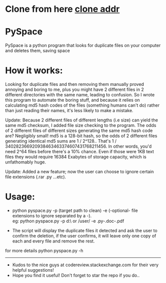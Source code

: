 # Clone from here [clone addr](https://github.com/MonroCoury/Duplicate-file-remover.git)

# PySpace
PySpace is a python program that looks for duplicate files on your computer and deletes them, saving space

# How it works:

Looking for duplicate files and then removing them manually proved annoying and boring to me, plus you might have 2 different files in 2 different directories with the same name, leading to confusion. So I wrote this program to automate the boring stuff, and because it relies on calculating md5 hash codes of the files (something humans can't do) rather than just reading their names, it's less likely to make a mistake.

Update: Because 2 different files of different lengths (i.e size) can yield the same md5 checksum, I added file size checking to the program. The odds of 2 different files of different sizes generating the same md5 hash code are? Negligibly small! md5 is a 128-bit hash, so the odds of 2 different files generating identical md5 sums are 1 / 2^128.. That's 1 / 340282366920938463463374607431768211456. In other words, you'd need 2^64 files before there's a 10% chance. Even if those were 1KB text files they would require 16384 Exabytes of storage capacity, which is unfathomably huge.

Update: Added a new feature; now the user can choose to ignore certain file extensions (.rar .py ...etc).

# Usage:

- python pyspace.py -p (target path to clean) -e (-optional- file extensions to ignore separated by a -). <br />
eg: python pyspace.py -p d:\ or /user/ -e .py-.doc-.pdf

- The script will display the duplicate files it detected and ask the user to confirm the deletion, if the user confirms, it will leave only one copy of each and every file and remove the rest.

for more details python pyspace.py -h

_______________________________________________________________________________________________________

* Kudos to the nice guys at codereview.stackexchange.com for their very helpful suggestions!
* Hope you find it useful! Don't forget to star the repo if you do..

